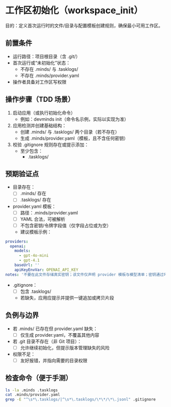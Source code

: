 # 工作区初始化（workspace_init）

目的：定义首次运行时的文件/目录与配置模板创建规则，确保最小可用工作区。

## 前置条件

- 运行路径：项目根目录（含 .git/）
- 首次运行或“未初始化”状态：
  - 不存在 .minds/ 与 .tasklogs/
  - 不存在 .minds/provider.yaml
- 操作者具备对工作区写权限

## 操作步骤（TDD 场景）

1. 启动应用（或执行初始化命令）
   - 例如：devminds init（命令名示例，实际以实现为准）
2. 应用检测并创建基础结构：
   - 创建 .minds/ 与 .tasklogs/ 两个目录（若不存在）
   - 生成 .minds/provider.yaml（模板，且不含任何密钥）
3. 校验 .gitignore 规则存在或提示添加：
   - 至少包含：
     - .tasklogs/

## 预期验证点

- 目录存在：
  - [ ] .minds/ 存在
  - [ ] .tasklogs/ 存在
- provider.yaml 模板：
  - [ ] 路径：.minds/provider.yaml
  - [ ] YAML 合法，可被解析
  - [ ] 不包含密钥/令牌字段值（仅字段占位或为空）
  - 建议模板示例：

```yaml
providers:
  openai:
    models:
      - gpt-4o-mini
      - gpt-4.1
    baseUrl: ''
    apiKeyEnvVar: OPENAI_API_KEY
notes: '不要在此文件存储真实密钥；该文件仅声明 provider 模板与模型清单；密钥通过环境变量提供。'
```

- .gitignore：
  - [ ] 包含 .tasklogs/
  - 若缺失，应用应提示并提供一键追加或拷贝片段

## 负例与边界

- 若 .minds/ 已存在但 provider.yaml 缺失：
  - [ ] 仅生成 provider.yaml，不覆盖其他内容
- 若 .git 目录不存在（非 Git 项目）：
  - [ ] 允许继续初始化，但提示版本管理缺失的风险
- 权限不足：
  - [ ] 友好报错，并指向需要的目录权限

## 检查命令（便于手测）

```bash
ls -la .minds .tasklogs
cat .minds/provider.yaml
grep -E "^\s*\.tasklogs/|^\s*\.tasklogs/\*\*/\*\.jsonl" .gitignore
```
